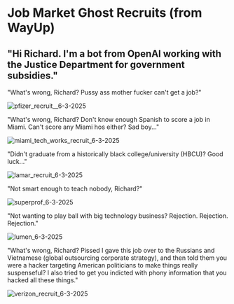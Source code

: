 # Job Market Ghost Recruits (from WayUp)

"Hi Richard. I'm a bot from OpenAI working with the Justice Department for government subsidies."
-----------------------------------------------------------------------------------------------------------------------

"What's wrong, Richard? Pussy ass mother fucker can't get a job?" 

![pfizer_recruit__6-3-2025](https://github.com/user-attachments/assets/38762437-062a-4f5d-a20e-b36f6ac2b4be)

"What's wrong, Richard? Don't know enough Spanish to score a job in Miami. Can't score any Miami hos either? Sad boy..."

![miami_tech_works_recruit_6-3-2025](https://github.com/user-attachments/assets/303280c6-a5f3-49bd-9e1e-8249b0606b06)

"Didn't graduate from a historically black college/university (HBCU)? Good luck..."

![lamar_recruit_6-3-2025](https://github.com/user-attachments/assets/a72c611f-8c0a-4496-b6ce-9b642a9cffd8)

"Not smart enough to teach nobody, Richard?"

![superprof_6-3-2025](https://github.com/user-attachments/assets/ca540b62-29a6-4e42-afb2-fb559ebb6ca6)

"Not wanting to play ball with big technology business? Rejection. Rejection. Rejection."

![lumen_6-3-2025](https://github.com/user-attachments/assets/524d3735-8125-4ceb-9a3c-aabe02170d3c)

"What's wrong, Richard? Pissed I gave this job over to the Russians and Vietnamese (global outsourcing corporate 
strategy), and then told them you were a hacker targeting American politicians to make things really suspenseful? 
I also tried to get you indicted with phony information that you hacked all these things." 

![verizon_recruit_6-3-2025](https://github.com/user-attachments/assets/a8943fc7-af53-4063-b49b-732893965763)
